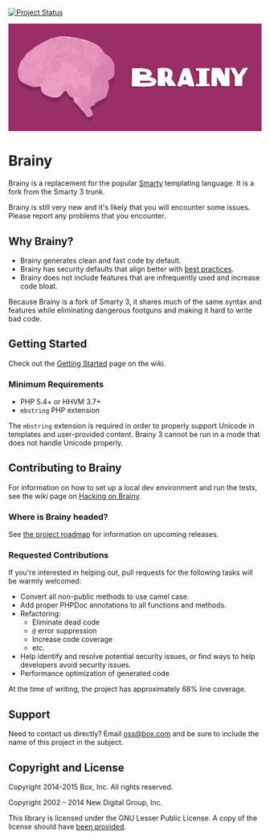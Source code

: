 [![Project Status](http://opensource.box.com/badges/active.svg)](http://opensource.box.com/badges)

![Brainy](logo.png "Brainy")
# Brainy

Brainy is a replacement for the popular [Smarty](http://www.smarty.net/)
templating language. It is a fork from the Smarty 3 trunk.

Brainy is still very new and it's likely that you will encounter some issues.
Please report any problems that you encounter.


## Why Brainy?

- Brainy generates clean and fast code by default.
- Brainy has security defaults that align better with [best practices](http://www.phptherightway.com/#security).
- Brainy does not include features that are infrequently used and increase code bloat.

Because Brainy is a fork of Smarty 3, it shares much of the same syntax and features while eliminating dangerous footguns and making it hard to write bad code.


## Getting Started

Check out the [Getting Started](https://github.com/box/brainy/wiki/Getting-Started)
page on the wiki.


### Minimum Requirements

- PHP 5.4+ or HHVM 3.7+
- `mbstring` PHP extension

The `mbstring` extension is required in order to properly support Unicode in templates and user-provided content. Brainy 3 cannot be run in a mode that does not handle Unicode properly.


## Contributing to Brainy

For information on how to set up a local dev environment and run the tests,
see the wiki page on [Hacking on Brainy](https://github.com/box/brainy/wiki/Hacking-on-Brainy).


### Where is Brainy headed?

See [the project roadmap](https://github.com/box/brainy/wiki/Roadmap)
for information on upcoming releases.


### Requested Contributions

If you're interested in helping out, pull requests for the following tasks will be warmly welcomed:

- Convert all non-public methods to use camel case.
- Add proper PHPDoc annotations to all functions and methods.
- Refactoring:
  - Eliminate dead code
  - `@` error suppression
  - Increase code coverage
  - etc.
- Help identify and resolve potential security issues, or find ways to help developers avoid security issues.
- Performance optimization of generated code

At the time of writing, the project has approximately 68% line coverage.


## Support

Need to contact us directly? Email oss@box.com and be sure to include the name
of this project in the subject.


## Copyright and License

Copyright 2014-2015 Box, Inc. All rights reserved.

Copyright 2002 – 2014 New Digital Group, Inc.

This library is licensed under the GNU Lesser Public License. A copy of the
license should have [been provided](LICENSE.md).
